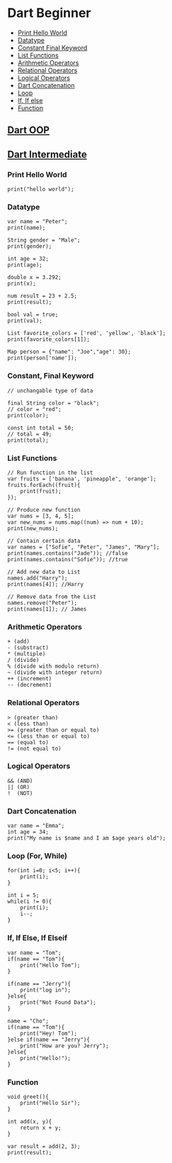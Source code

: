 # Dart Beginner

- [Print Hello World](#print-hello-world)
- [Datatype](#datatype)
- [Constant Final Keyword](#constant-final-keyword)
- [List Functions](#list-functions)
- [Arithmetic Operators](#arithmetic-operators)
- [Relational Operators](#relational-operators)
- [Logical Operators](#logical-operators)
- [Dart Concatenation](#dart-concatenation)
- [Loop](#loop-for-while)
- [If, If else](#if-if-else-if-elseif)
- [Function](#function)

## [Dart OOP](https://github.com/dart-lan/oop/blob/main/README.md)
## [Dart Intermediate](https://github.com/dart-lan/dart-intermediate)

### Print Hello World
```
print("hello world");
```

### Datatype
```
var name = "Peter";
print(name);

String gender = "Male";
print(gender);

int age = 32;
print(age);

double x = 3.292;
print(x);

num result = 23 + 2.5;
print(result);

bool val = true;
print(val);

List favorite_colors = ['red', 'yellow', 'black'];
print(favorite_colors[1]);

Map person = {"name": "Joe","age": 30};
print(person['name']);
```

### Constant, Final Keyword
```
// unchangable type of data

final String color = "black";
// color = "red";
print(color);

const int total = 50;
// total = 49;
print(total);
```

### List Functions
```
// Run function in the list
var fruits = ['banana', 'pineapple', 'orange'];
fruits.forEach((fruit){
    print(fruit);
});

// Produce new function
var nums = [3, 4, 5];
var new_nums = nums.map((num) => num + 10);
print(new_nums);

// Contain certain data
var names = ["Sofie", "Peter", "James", "Mary"];
print(names.contains("Jade")); //false
print(names.contains("Sofie")); //true

// Add new data to List
names.add("Harry");
print(names[4]); //Harry

// Remove data from the List
names.remove("Peter");
print(names[1]); // James
```

### Arithmetic Operators
```
+ (add)
- (substract)
* (multiple)
/ (divide)
% (divide with modulo return)
~ (divide with integer return)
++ (increment)
-- (decrement)
```

### Relational Operators
```
> (greater than)
< (less than)
>= (greater than or equal to)
<= (less than or equal to)
== (equal to)
!= (not equal to)
```

### Logical Operators
```
&& (AND)
|| (OR)
!  (NOT)
```

### Dart Concatenation
```
var name = "Emma";
int age = 34;
print("My name is $name and I am $age years old");
```

### Loop (For, While)
```
for(int i=0; i<5; i++){
    print(i);
}

int i = 5;
while(i != 0){
    print(i);
    i--;
} 
```

### If, If Else, If Elseif
```
var name = "Tom";
if(name == "Tom"){
    print("Hello Tom");
}

if(name == "Jerry"){
    print("log in");
}else{
    print("Not Found Data");
}

name = "Cho";
if(name == "Tom"){
    print("Hey! Tom");
}else if(name == "Jerry"){
    print("How are you? Jerry");
}else{
    print("Hello!");
}
```

### Function
```
void greet(){
    print("Hello Sir");
}

int add(x, y){
    return x + y;
}

var result = add(2, 3);
print(result);
```







